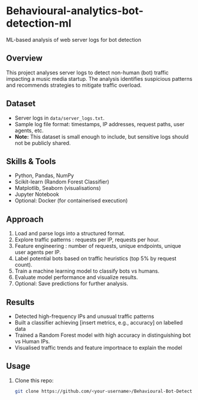 # Behavioural-analytics-bot-detection-ml
ML-based analysis of web server logs for bot detection
## Overview
This project analyses server logs to detect non-human (bot) traffic impacting a music media startup. The analysis identifies suspicious patterns and recommends strategies to mitigate traffic overload.

## Dataset
- Server logs in `data/server_logs.txt`.
- Sample log file format: timestamps, IP addresses, request paths, user agents, etc.
- **Note:** This dataset is small enough to include, but sensitive logs should not be publicly shared.

## Skills & Tools
- Python, Pandas, NumPy
- Scikit-learn (Random Forest Classifier)
- Matplotlib, Seaborn (visualisations)
- Jupyter Notebook
- Optional: Docker (for containerised execution)

## Approach
1. Load and parse logs into a structured format.
2. Explore traffic patterns : requests per IP, requests per hour.
3. Feature engineering : number of requests, unique endpoints, unique user agents per IP.
4. Label potential bots based on traffic heuristics (top 5% by request count).
5. Train a machine learning model to classify bots vs humans.
6. Evaluate model performance and visualize results.
7. Optional: Save predictions for further analysis.

## Results
- Detected high-frequency IPs and unusual traffic patterns
- Built a classifier achieving [insert metrics, e.g., accuracy] on labelled data
- Trained a Random Forest model with high accuracy in distinguishing bot vs Human IPs.
- Visualised traffic trends and feature importnace to explain the model 

## Usage
1. Clone this repo:
   ```bash
   git clone https://github.com/<your-username>/Behavioural-Bot-Detection-ML.git
